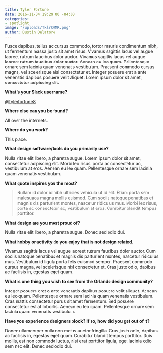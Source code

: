 ```yaml
---
title: Tyler Fortune
date: 2016-11-04 19:29:00 -04:00
categories:
- spotlight
image: "/uploads/TklrC0MR.png"
author: Dustin Delatore
---
```


Fusce dapibus, tellus ac cursus commodo, tortor mauris condimentum nibh, ut fermentum massa justo sit amet risus. Vivamus sagittis lacus vel augue laoreet rutrum faucibus dolor auctor. Vivamus sagittis lacus vel augue laoreet rutrum faucibus dolor auctor. Aenean eu leo quam. Pellentesque ornare sem lacinia quam venenatis vestibulum. Praesent commodo cursus magna, vel scelerisque nisl consectetur et. Integer posuere erat a ante venenatis dapibus posuere velit aliquet. Lorem ipsum dolor sit amet, consectetur adipiscing elit.

**What's your Slack username?**

[@tylerfortune8](https://orlandodesigners.slack.com/messages/@tylerfortune8/)

**Where else can you be found?**

All over the internets.

**Where do you work?**

This place.

**What design software/tools do you primarily use?**

Nulla vitae elit libero, a pharetra augue. Lorem ipsum dolor sit amet, consectetur adipiscing elit. Morbi leo risus, porta ac consectetur ac, vestibulum at eros. Aenean eu leo quam. Pellentesque ornare sem lacinia quam venenatis vestibulum.

**What quote inspires you the most?**

> Nullam id dolor id nibh ultricies vehicula ut id elit. Etiam porta sem malesuada magna mollis euismod. Cum sociis natoque penatibus et magnis dis parturient montes, nascetur ridiculus mus. Morbi leo risus, porta ac consectetur ac, vestibulum at eros. Curabitur blandit tempus porttitor.

**What design are you most proud of?**

Nulla vitae elit libero, a pharetra augue. Donec sed odio dui.

**What hobby or activity do you enjoy that is not design related.**

Vivamus sagittis lacus vel augue laoreet rutrum faucibus dolor auctor. Cum sociis natoque penatibus et magnis dis parturient montes, nascetur ridiculus mus. Vestibulum id ligula porta felis euismod semper. Praesent commodo cursus magna, vel scelerisque nisl consectetur et. Cras justo odio, dapibus ac facilisis in, egestas eget quam.

**What is one thing you wish to see from the Orlando design community?**

Integer posuere erat a ante venenatis dapibus posuere velit aliquet. Aenean eu leo quam. Pellentesque ornare sem lacinia quam venenatis vestibulum. Cras mattis consectetur purus sit amet fermentum. Sed posuere consectetur est at lobortis. Aenean eu leo quam. Pellentesque ornare sem lacinia quam venenatis vestibulum.

**Have you experience designers block? If so, how did you get out of it?**

Donec ullamcorper nulla non metus auctor fringilla. Cras justo odio, dapibus ac facilisis in, egestas eget quam. Curabitur blandit tempus porttitor. Duis mollis, est non commodo luctus, nisi erat porttitor ligula, eget lacinia odio sem nec elit. Donec sed odio dui.
